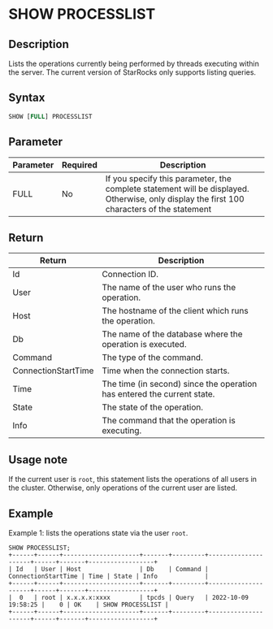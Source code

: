 # SHOW PROCESSLIST

## Description

Lists the operations currently being performed by threads executing within the server. The current version of StarRocks only supports listing queries.

## Syntax

```SQL
SHOW [FULL] PROCESSLIST
```

## Parameter

| Parameter | Required | Description                                                                                                                      |
| --------- | -------- |----------------------------------------------------------------------------------------------------------------------------------|
| FULL      | No       | If you specify this parameter, the complete statement will be displayed. Otherwise, only display the first 100 characters of the statement |

## Return

| Return              | Description                                                  |
| ------------------- | ------------------------------------------------------------ |
| Id                  | Connection ID.                                               |
| User                | The name of the user who runs the operation.                 |
| Host                | The hostname of the client which runs the operation.         |
| Db                  | The name of the database where the operation is executed.    |
| Command             | The type of the command.                                     |
| ConnectionStartTime | Time when the connection starts.                             |
| Time                | The time (in second) since the operation has entered the current state. |
| State               | The state of the operation.                                  |
| Info                | The command that the operation is executing.                 |

## Usage note

If the current user is `root`, this statement lists the operations of all users in the cluster. Otherwise, only operations of the current user are listed.

## Example

Example 1: lists the operations state via the user `root`.

```Plain
SHOW PROCESSLIST;
+------+------+---------------------+-------+---------+---------------------+------+-------+------------------+
| Id   | User | Host                | Db    | Command | ConnectionStartTime | Time | State | Info             |
+------+------+---------------------+-------+---------+---------------------+------+-------+------------------+
|  0   | root | x.x.x.x:xxxx        | tpcds | Query   | 2022-10-09 19:58:25 |    0 | OK    | SHOW PROCESSLIST |
+------+------+---------------------+-------+---------+---------------------+------+-------+------------------+
```
